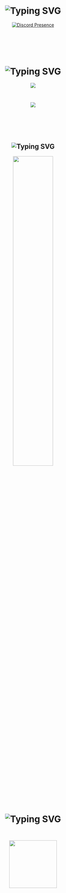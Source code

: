 <!-- 🎯 Discord Presence -->
<h1 align="center">
  <img src="https://readme-typing-svg.herokuapp.com?font=Pacifico&pause=1000&color=326EFF&background=69FF2000&center=true&vCenter=true&repeat=false&width=435&lines=Discord" alt="Typing SVG" />
</h1>
<p align="center">
  <a href="https://discord.com/users/1257714410793865322">
    <img src="https://lanyard.cnrad.dev/api/1257714410793865322?theme=dark" alt="Discord Presence" />
  </a>
</p>
<br><br><br><br>
<!-- 💻 Languages -->
<h1 align="center">
  <img src="https://readme-typing-svg.herokuapp.com?font=Pacifico&pause=1000&color=a1f9ff&background=69FF2000&center=true&vCenter=true&repeat=false&width=435&lines=Languages" alt="Typing SVG" />
</h1>
<!-- 🌐 Web & Programming Languages -->
<p align="center">
  <img src="https://skillicons.dev/icons?i=html,css,js,nodejs,php,mongo,cs&theme=dark" />
</p>
<br>
<!-- 🛠️ Tools, IDEs, Platforms -->
<p align="center">
  <img src="https://skillicons.dev/icons?i=dotnet,vscode,visualstudio,gitlab,powershell,stackoverflow,unrealengine&theme=dark" />
</p>
<br><br><br><br>
<!-- 📈 Profile View Counter -->
<h2 align="center">
  <img src="https://readme-typing-svg.herokuapp.com?font=Pacifico&pause=1000&color=F0FF32&background=69FF2000&center=true&repeat=false&vCenter=true&width=435&lines=Profile" alt="Typing SVG" />
</h2>
<p align="center">
  <img src="https://count.getloli.com/@oyzireal?name=oyzireal&theme=booru-lewd&padding=7&offset=0&align=center&scale=1&pixelated=1&darkmode=auto" width="50%" />
</p>
<br><br><br><br>
<!-- 📊 GitHub Stats -->
<h1 align="center">
  <img src="https://readme-typing-svg.herokuapp.com?font=Pacifico&pause=1000&color=f0f0f0&background=69FF2000&center=true&vCenter=true&repeat=false&width=435&lines=+Github+Stat" alt="Typing SVG" />
</h1>
<br>
<p align="center">
  <img src="https://github-readme-stats.vercel.app/api?username=oyzireal&count_private=true&show_icons=true&theme=midnight-purple&hide_border=true" height="150px" />
</p>
